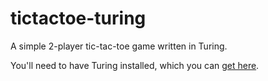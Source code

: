 # tictactoe-turing
A simple 2-player tic-tac-toe game written in Turing.

You'll need to have Turing installed, which you can [get here](http://compsci.ca/holtsoft/).
